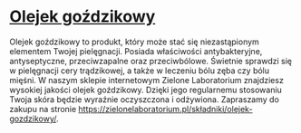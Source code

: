# [Olejek goździkowy](https://zielonelaboratorium.pl/składniki/olejek-gozdzikowy/)

Olejek goździkowy to produkt, który może stać się niezastąpionym elementem Twojej pielęgnacji. Posiada właściwości antybakteryjne, antyseptyczne, przeciwzapalne oraz przeciwbólowe. Świetnie sprawdzi się w pielęgnacji cery trądzikowej, a także w leczeniu bólu zęba czy bólu mięśni. W naszym sklepie internetowym Zielone Laboratorium znajdziesz wysokiej jakości olejek goździkowy. Dzięki jego regularnemu stosowaniu Twoja skóra będzie wyraźnie oczyszczona i odżywiona. Zapraszamy do zakupu na stronie https://zielonelaboratorium.pl/składniki/olejek-gozdzikowy/.